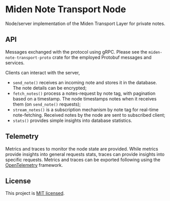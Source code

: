 # Miden Note Transport Node

Node/server implementation of the Miden Transport Layer for private notes.

## API
Messages exchanged with the protocol using gRPC.
Please see the `miden-note-transport-proto` crate for the employed Protobuf messages and services.

Clients can interact with the server,
- `send_note()` receives an incoming note and stores it in the database. The note details can be
encrypted;
- `fetch_notes()` process a notes-request by note tag, with pagination based on a timestamp. The
node timestamps notes when it receives them (on `send_note()` requests);
- `stream_notes()` is a subscription mechanism by note tag for real-time note-fetching. Received notes by the
node are sent to subscribed client;
- `stats()` provides simple insights into database statistics.

## Telemetry
Metrics and traces to monitor the node state are provided.
While metrics provide insights into general requests stats, traces can provide insights into specific
requests.
Metrics and traces can be exported following using the [OpenTelemetry](https://opentelemetry.io) framework.

## License
This project is [MIT licensed](../../LICENSE).
